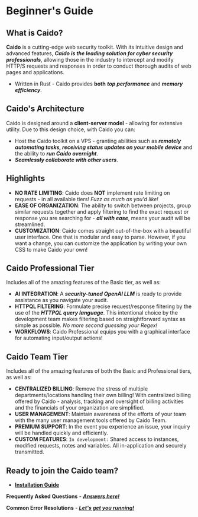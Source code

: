 # Beginner's Guide

## What is Caido?

**Caido** is a cutting-edge web security toolkit. With its intuitive design and advanced features, **_Caido is the leading solution for cyber security professionals_**, allowing those in the industry to intercept and modify HTTP/S requests and responses in order to conduct thorough audits of web pages and applications.

- Written in Rust - Caido provides **both** **_top performance_** and **_memory efficiency_**.

## Caido's Architecture

Caido is designed around a **client-server model** - allowing for extensive utility. Due to this design choice, with Caido you can:

- Host the Caido toolkit on a VPS - granting abilities such as **_remotely automating tasks, receiving status updates on your mobile device_** and the ability to **_run Caido overnight_**.
- **_Seamlessly collaborate with other users_**.

## Highlights

- **NO RATE LIMITING**: Caido does **NOT** implement rate limiting on requests - in all available tiers! _Fuzz as much as you'd like!_
- **EASE OF ORGANIZATION**: The ability to switch between projects, group similar requests together and apply filtering to find the exact request or response you are searching for - **_all with ease_**, means your audit will be streamlined.
- **CUSTOMIZATION**: Caido comes straight out-of-the-box with a beautiful user interface. One that is modular and easy to parse. However, if you want a change, you can customize the application by writing your own CSS to make Caido your own!

## Caido Professional Tier

Includes all of the amazing features of the Basic tier, as well as:

- **AI INTEGRATION**: A **_security-tuned OpenAI LLM_** is ready to provide assistance as you navigate your audit.
- **HTTPQL FILTERING**: Formulate precise request/response filtering by the use of the **_HTTPQL query language_**. This intentional choice by the development team makes filtering based on straightforward syntax as simple as possible. _No more second guessing your Regex!_
- **WORKFLOWS**: Caido Professional equips you with a graphical interface for automating input/output actions!

## Caido Team Tier

Includes all of the amazing features of both the Basic and Professional tiers, as well as:

- **CENTRALIZED BILLING**: Remove the stress of multiple departments/locations handling their own billing! With centralized billing offered by Caido - analysis, tracking and oversight of billing activities and the financials of your organization are simplified.
- **USER MANAGEMENT**: Maintain awareness of the efforts of your team with the many user management tools offered by Caido Team.
- **PREMIUM SUPPORT**: In the event you experience an issue, your inquiry will be handled quickly and efficiently.
- **CUSTOM FEATURES**: `In development:` Shared access to instances, modified requests, notes and variables. All in-application and securely transmitted.

## Ready to join the Caido team?

- **[Installation Guide](/user_guide/installation.md)**

**Frequently Asked Questions** - **_[Answers here!](/faq.html)_**

**Common Error Resolutions** - **_[Let's get you running!](/common_errors.html)_**
